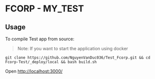 # FCORP - MY_TEST

## Usage

To compile Test app from source:

> Note: If you want to start the application using docker
```
git clone https://github.com/NguyenVanDuc036/Test_Fcorp.git && cd Fcorp-Test/_deploy/local && bash build.sh
```

Open [http://localhost:3000/](http://localhost:3000/) 